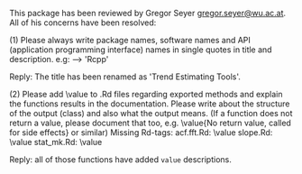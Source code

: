 This package has been reviewed by Gregor Seyer <gregor.seyer@wu.ac.at>.
All of his concerns have been resolved:

(1) Please always write package names, software names and API (application
programming interface) names in single quotes in title and description.
e.g: --> 'Rcpp'

Reply: The title has been renamed as 'Trend Estimating Tools'.

(2) Please add \value to .Rd files regarding exported methods and explain
the functions results in the documentation. Please write about the
structure of the output (class) and also what the output means. (If a
function does not return a value, please document that too, e.g.
\value{No return value, called for side effects} or similar)
Missing Rd-tags:
      acf.fft.Rd: \value
      slope.Rd: \value
      stat_mk.Rd: \value

Reply: all of those functions have added `value` descriptions.
